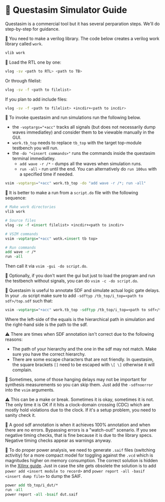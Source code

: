 # :milky_way: Questasim Simulator Guide

Questasim is a commercial tool but it has several perparation steps. We'll do step-by-step for guidance.

:milky_way: You need to make a verilog library. The code below creates a verilog work library called `work`.

```bash
vlib work
```

:milky_way: Load the RTL one by one:

```bash
vlog -sv <path to RTL> <path to TB>
```

Or through filelist:

```bash
vlog -sv -f <path to filelist>
```

If you plan to add include files:

```bash
vlog -sv -f <path to filelist> +incdir+<path to incdir>
```

:milky_way: To invoke questasim and run simulations run the following below.
- the `-voptargs="+acc"` tracks all signals (but does not necessarily dump waves immediatley) and consider them to be viewable manually in the GUI.
- `work.tb_top` needs to replace `tb_top` with the target top-module testbench you will run.
- the `-do "<insert commands>"` runs the commands inside the questasim terminal immediatley.
  - `add wave -r /*` - dumps all the waves when simulation runs.
  - `run -all` - run until the end. You can alternatively do `run 100us` with a specified time if needed.

```bash
vsim -voptargs="+acc" work.tb_top -do "add wave -r /*; run -all"
```

:milky_way: It is better to make a run from a `script.do` file with the following sequence:

```tcl
# Make work directories
vlib work

# Source files
vlog -sv -f <insert filelist> +incdir+<path to incdir>

# VSIM commands
vsim -voptargs="+acc" wotk.<insert tb top>

# Run commands
add wave -r /*
run -all
```

Then call it via `vsim -gui -do script.do`.

:milky_way: Optionally, if you don't want the gui but just to load the program and run the testbench without signals, you can do `vsim -c -do script.do`.

:milky_way: Questasim is useful to annotate SDF and simulate actual logic gate delays. In your `.do` script make sure to add `-sdftyp /tb_top/i_top=<path to sdf>/top.sdf` such that:

```tcl
vsim -voptargs="+acc" work.tb_top -sdftyp /tb_top/i_top=<path to sdf>/top.sdf -do "add wave -r /*; run -all"
```

Where the left-side of the equals is the hierarchical path in simulation and the right-hand side is the path to the sdf.

:warning: There are times when SDF annotation isn't correct due to the following reasons:

- The path of your hierarchy and the one in the sdf may not match. Make sure you have the correct hierarchy.
- There are some escape characters that are not friendly. In questasim, the square brackets `[]` need to be escaped with `\[ \]` otherwise it will complain.

:milky_way: Sometimes, some of those hanging delays may not be important for synthesis measurements so you can skip them. Just add the `-sdfnoerror` into the `vsim` arguments.

:warning: This can be a make or break. Sometimes it is okay, sometimes it is not. The only time it is OK if it hits a clock-domain crossing (CDC) which are mostly hold violations due to the clock. If it's a setup problem, you need to sanity check it.


:milky_way: A good sdf annotation is when it achieves 100% annotation and when there are no errors. Bypassing errors is a "watch-out!" scenario. If you see negative timing checks, that is fine because it is due to the library specs. Negative timing checks appear as warnings anyway.


:milky_way: To do proper power analysis, we need to generate `.saif` files (switching activitiy) for a more compact model for toggling against the `.vcd` which is magnitudes higher on memory consumption. The correct solution is hidden in the [Xilinx guide](https://docs.amd.com/r/en-US/ug900-vivado-logic-simulation/Dumping-SAIF-in-Questa-Advanced-Simulator/ModelSim). Just in case the site gets obsolete the solution is to add `power add <insert module to record>` and `power report -all -basif <insert dump file>` to dump the SAIF.

```tcl
power add tb_top/i_dut/*
run -all
power report -all -bsaif dut.saif
```
